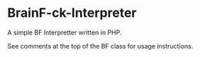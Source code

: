# BrainF-ck-Interpreter
A simple BF Interpretter written in PHP.

See comments at the top of the BF class for usage instructions.
